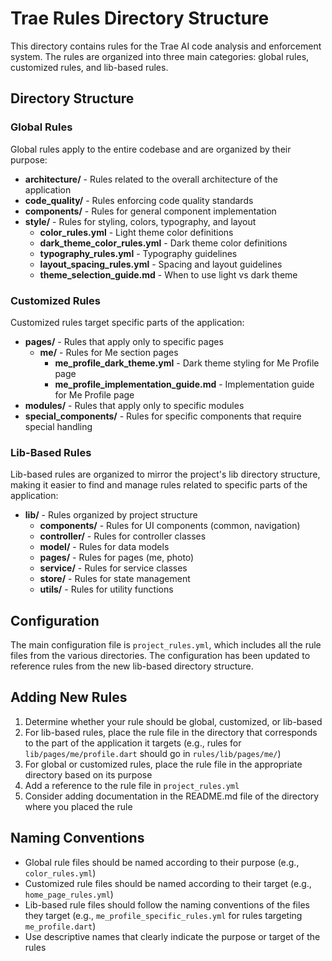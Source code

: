 # Trae Rules Directory Structure

This directory contains rules for the Trae AI code analysis and enforcement system. The rules are organized into three main categories: global rules, customized rules, and lib-based rules.

## Directory Structure

### Global Rules

Global rules apply to the entire codebase and are organized by their purpose:

- **architecture/** - Rules related to the overall architecture of the application
- **code_quality/** - Rules enforcing code quality standards
- **components/** - Rules for general component implementation
- **style/** - Rules for styling, colors, typography, and layout
  - **color_rules.yml** - Light theme color definitions
  - **dark_theme_color_rules.yml** - Dark theme color definitions
  - **typography_rules.yml** - Typography guidelines
  - **layout_spacing_rules.yml** - Spacing and layout guidelines
  - **theme_selection_guide.md** - When to use light vs dark theme

### Customized Rules

Customized rules target specific parts of the application:

- **pages/** - Rules that apply only to specific pages
  - **me/** - Rules for Me section pages
    - **me_profile_dark_theme.yml** - Dark theme styling for Me Profile page
    - **me_profile_implementation_guide.md** - Implementation guide for Me Profile page
- **modules/** - Rules that apply only to specific modules
- **special_components/** - Rules for specific components that require special handling

### Lib-Based Rules

Lib-based rules are organized to mirror the project's lib directory structure, making it easier to find and manage rules related to specific parts of the application:

- **lib/** - Rules organized by project structure
  - **components/** - Rules for UI components (common, navigation)
  - **controller/** - Rules for controller classes
  - **model/** - Rules for data models
  - **pages/** - Rules for pages (me, photo)
  - **service/** - Rules for service classes
  - **store/** - Rules for state management
  - **utils/** - Rules for utility functions

## Configuration

The main configuration file is `project_rules.yml`, which includes all the rule files from the various directories. The configuration has been updated to reference rules from the new lib-based directory structure.

## Adding New Rules

1. Determine whether your rule should be global, customized, or lib-based
2. For lib-based rules, place the rule file in the directory that corresponds to the part of the application it targets (e.g., rules for `lib/pages/me/profile.dart` should go in `rules/lib/pages/me/`)
3. For global or customized rules, place the rule file in the appropriate directory based on its purpose
4. Add a reference to the rule file in `project_rules.yml`
5. Consider adding documentation in the README.md file of the directory where you placed the rule

## Naming Conventions

- Global rule files should be named according to their purpose (e.g., `color_rules.yml`)
- Customized rule files should be named according to their target (e.g., `home_page_rules.yml`)
- Lib-based rule files should follow the naming conventions of the files they target (e.g., `me_profile_specific_rules.yml` for rules targeting `me_profile.dart`)
- Use descriptive names that clearly indicate the purpose or target of the rules